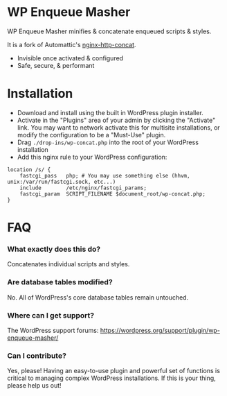 # WP Enqueue Masher

WP Enqueue Masher minifies & concatenate enqueued scripts & styles.

It is a fork of Automattic's [nginx-http-concat](https://github.com/Automattic/nginx-http-concat).


* Invisible once activated & configured
* Safe, secure, & performant

# Installation

* Download and install using the built in WordPress plugin installer.
* Activate in the "Plugins" area of your admin by clicking the "Activate" link. You may want to network activate this for multisite installations, or modify the configuration to be a "Must-Use" plugin.
* Drag `./drop-ins/wp-concat.php` into the root of your WordPress installation
* Add this nginx rule to your WordPress configuration:

```
location /s/ {
    fastcgi_pass   php; # You may use something else (hhvm,  unix:/var/run/fastcgi.sock, etc...)
    include        /etc/nginx/fastcgi_params;
    fastcgi_param  SCRIPT_FILENAME $document_root/wp-concat.php;
}
```

# FAQ

### What exactly does this do?

Concatenates individual scripts and styles.

### Are database tables modified?

No. All of WordPress's core database tables remain untouched.

### Where can I get support?

The WordPress support forums: https://wordpress.org/support/plugin/wp-enqueue-masher/

### Can I contribute?

Yes, please! Having an easy-to-use plugin and powerful set of functions is critical to managing complex WordPress installations. If this is your thing, please help us out!
